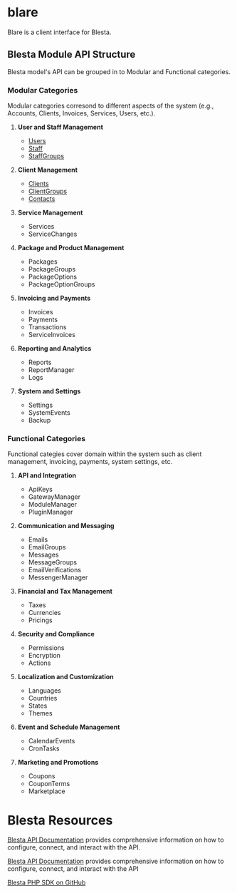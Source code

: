 # blare

Blare is a client interface for Blesta. 

## Blesta Module API Structure
Blesta model's API can be grouped in to Modular and Functional categories.

### Modular Categories
Modular categories corresond to different aspects of the system (e.g., Accounts, Clients, Invoices, Services, Users, etc.).

1. **User and Staff Management**
   - [Users](https://source-docs.blesta.com/class-Users.html)
   - [Staff](https://source-docs.blesta.com/class-Staff.html)
   - [StaffGroups](https://source-docs.blesta.com/class-StaffGroups.html)

2. **Client Management**
   - [Clients]()
   - [ClientGroups]()
   - [Contacts]()

3. **Service Management**
   - Services
   - ServiceChanges

4. **Package and Product Management**
   - Packages
   - PackageGroups
   - PackageOptions
   - PackageOptionGroups

5. **Invoicing and Payments**
   - Invoices
   - Payments
   - Transactions
   - ServiceInvoices

6. **Reporting and Analytics**
   - Reports
   - ReportManager
   - Logs

7. **System and Settings**
   - Settings
   - SystemEvents
   - Backup

### Functional Categories
Functional categies cover domain within the system such as client management, invoicing, payments, system settings, etc.
1. **API and Integration**
   - ApiKeys
   - GatewayManager
   - ModuleManager
   - PluginManager

2. **Communication and Messaging**
   - Emails
   - EmailGroups
   - Messages
   - MessageGroups
   - EmailVerifications
   - MessengerManager

3. **Financial and Tax Management**
   - Taxes
   - Currencies
   - Pricings

4. **Security and Compliance**
   - Permissions
   - Encryption
   - Actions

5. **Localization and Customization**
   - Languages
   - Countries
   - States
   - Themes

6. **Event and Schedule Management**
   - CalendarEvents
   - CronTasks

7. **Marketing and Promotions**
   - Coupons
   - CouponTerms
   - Marketplace


# Blesta Resources

[Blesta API Documentation](https://docs.blesta.com/display/dev/API) provides comprehensive information on how to configure, connect, and interact with the API.

[Blesta API Documentation](https://docs.blesta.com/display/dev/API) provides comprehensive information on how to configure, connect, and interact with the API

[Blesta PHP SDK on GitHub](https://github.com/blesta/sdk-php)
